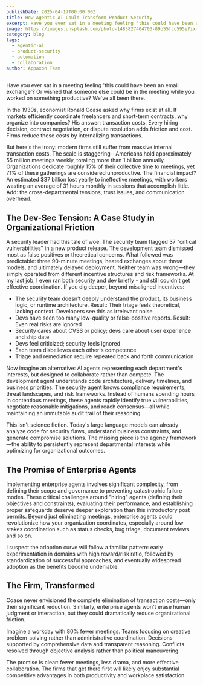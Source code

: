 ```yaml
---
publishDate: 2025-04-17T00:00:00Z
title: How Agentic AI Could Transform Product Security
excerpt: Have you ever sat in a meeting feeling 'this could have been an email exchange'? Enterprise agents could revolutionize organizational coordination, especially around security collaboration.
image: https://images.unsplash.com/photo-1485827404703-89b55fcc595e?ixlib=rb-4.0.3&auto=format&fit=crop&w=1674&q=80
category: blog
tags:
  - agentic-ai
  - product-security
  - automation
  - collaboration
author: Appaxon Team
---
```


Have you ever sat in a meeting feeling 'this could have been an email exchange'? Or wished that someone else could be in the meeting while you worked on something productive? We've all been there.

In the 1930s, economist Ronald Coase asked why firms exist at all. If markets efficiently coordinate freelancers and short-term contracts, why organize into companies? His answer: transaction costs. Every hiring decision, contract negotiation, or dispute resolution adds friction and cost. Firms reduce these costs by internalizing transactions.

But here's the irony: modern firms still suffer from massive internal transaction costs. The scale is staggering—Americans hold approximately 55 million meetings weekly, totaling more than 1 billion annually. Organizations dedicate roughly 15% of their collective time to meetings, yet 71% of these gatherings are considered unproductive. The financial impact? An estimated $37 billion lost yearly to ineffective meetings, with workers wasting an average of 31 hours monthly in sessions that accomplish little. Add: the cross-departmental tensions, trust issues, and communication overhead.

## The Dev-Sec Tension: A Case Study in Organizational Friction

A security leader had this tale of woe. The security team flagged 37 "critical vulnerabilities" in a new product release. The development team dismissed most as false positives or theoretical concerns. What followed was predictable: three 90-minute meetings, heated exchanges about threat models, and ultimately delayed deployment. Neither team was wrong—they simply operated from different incentive structures and risk frameworks. At my last job, I even ran both security and dev briefly - and still couldn't get effective coordination. If you dig deeper, beyond misaligned incentives:

- The security team doesn't deeply understand the product, its business logic, or runtime architecture. Result: Their triage feels theoretical, lacking context. Developers see this as irrelevant noise
- Devs have seen too many low-quality or false-positive reports. Result: Even real risks are ignored  
- Security cares about CVSS or policy; devs care about user experience and ship date
- Devs feel criticized; security feels ignored
- Each team disbelieves each other's competence
- Triage and remediation require repeated back and forth communication

Now imagine an alternative: AI agents representing each department's interests, but designed to collaborate rather than compete. The development agent understands code architecture, delivery timelines, and business priorities. The security agent knows compliance requirements, threat landscapes, and risk frameworks. Instead of humans spending hours in contentious meetings, these agents rapidly identify true vulnerabilities, negotiate reasonable mitigations, and reach consensus—all while maintaining an immutable audit trail of their reasoning.

This isn't science fiction. Today's large language models can already analyze code for security flaws, understand business constraints, and generate compromise solutions. The missing piece is the agency framework—the ability to persistently represent departmental interests while optimizing for organizational outcomes.

## The Promise of Enterprise Agents

Implementing enterprise agents involves significant complexity, from defining their scope and governance to preventing catastrophic failure modes. These critical challenges around "hiring" agents (defining their objectives and constraints), evaluating their performance, and establishing proper safeguards deserve deeper exploration than this introductory post permits. Beyond just eliminating meetings, enterprise agents could revolutionize how your organization coordinates, especially around low stakes coordination such as status checks, bug triage, document reviews and so on.

I suspect the adoption curve will follow a familiar pattern: early experimentation in domains with high reward/risk ratio, followed by standardization of successful approaches, and eventually widespread adoption as the benefits become undeniable.

## The Firm, Transformed

Coase never envisioned the complete elimination of transaction costs—only their significant reduction. Similarly, enterprise agents won't erase human judgment or interaction, but they could dramatically reduce organizational friction.

Imagine a workday with 80% fewer meetings. Teams focusing on creative problem-solving rather than administrative coordination. Decisions supported by comprehensive data and transparent reasoning. Conflicts resolved through objective analysis rather than political maneuvering.

The promise is clear: fewer meetings, less drama, and more effective collaboration. The firms that get there first will likely enjoy substantial competitive advantages in both productivity and workplace satisfaction. 